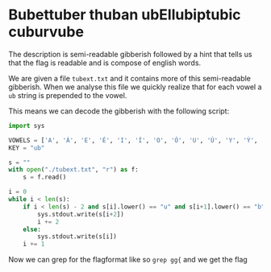 # Bubettuber thuban ubEllubiptubic cuburvube
The description is semi-readable gibberish followed by a hint that tells us that the flag is readable and is compose of english words.

We are given a file `tubext.txt` and it contains more of this semi-readable gibberish. When we analyse this file we quickly realize that for each vowel a `ub` string is prepended to the vowel.

This means we can decode the gibberish with the following script:

```python
import sys

VOWELS = ['A', 'Á', 'E', 'É', 'I', 'Í', 'O', 'Ó', 'U', 'Ú', 'Y', 'Ý', 'Æ', 'Ö']
KEY = "ub"

s = ""
with open("./tubext.txt", "r") as f:
    s = f.read()

i = 0
while i < len(s):
    if i < len(s) - 2 and s[i].lower() == "u" and s[i+1].lower() == "b" and s[i+2].upper() in VOWELS:
        sys.stdout.write(s[i+2])
        i += 2
    else:
        sys.stdout.write(s[i])
    i += 1
```

Now we can grep for the flagformat like so `grep gg{` and we get the flag
